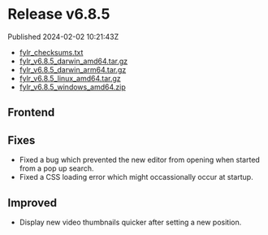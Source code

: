 
# Release v6.8.5

Published 2024-02-02 10:21:43Z

* [fylr_checksums.txt](https://s3.eu-central-1.wasabisys.com/fylr-releases/v6.8.5/fylr_checksums.txt)
* [fylr_v6.8.5_darwin_amd64.tar.gz](https://s3.eu-central-1.wasabisys.com/fylr-releases/v6.8.5/fylr_v6.8.5_darwin_amd64.tar.gz)
* [fylr_v6.8.5_darwin_arm64.tar.gz](https://s3.eu-central-1.wasabisys.com/fylr-releases/v6.8.5/fylr_v6.8.5_darwin_arm64.tar.gz)
* [fylr_v6.8.5_linux_amd64.tar.gz](https://s3.eu-central-1.wasabisys.com/fylr-releases/v6.8.5/fylr_v6.8.5_linux_amd64.tar.gz)
* [fylr_v6.8.5_windows_amd64.zip](https://s3.eu-central-1.wasabisys.com/fylr-releases/v6.8.5/fylr_v6.8.5_windows_amd64.zip)

## Frontend

## Fixes

* Fixed a bug which prevented the new editor from opening when started from a pop up search.
* Fixed a CSS loading error which might occassionally occur at startup.

## Improved

* Display new video thumbnails quicker after setting a new position.
